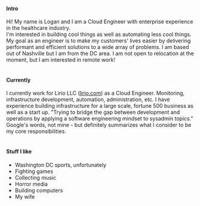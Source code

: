 #### Intro
Hi! My name is Logan and I am a Cloud Engineer with enterprise experience in the healthcare industry.
<br>
I'm interested in building cool things as well as automating less cool things. My goal as an engineer is to make my customers' lives easier by delivering performant and efficient solutions to a wide array of problems. I am based out of Nashville but I am from the DC area. I am not open to relocation at the moment, but I am interested in remote work!
<br><br>

#### Currently
I currently work for Lirio LLC ([lirio.com](https://lirio.com/about-us/)) as a Cloud Engineer. Monitoring, infrastructure development, automation, administration, etc. I have experience building infrastructure for a large scale, fortune 500 business as well as a start up. "Trying to bridge the gap between development and operations by applying a software engineering mindset to sysadmin topics." Google's words, not mine - but definitely summarizes what I consider to be my core responsibilities.
<br><br>

#### Stuff I like
- Washington DC sports, unfortunately
- Fighting games
- Collecting music
- Horror media
- Building computers
- My wife